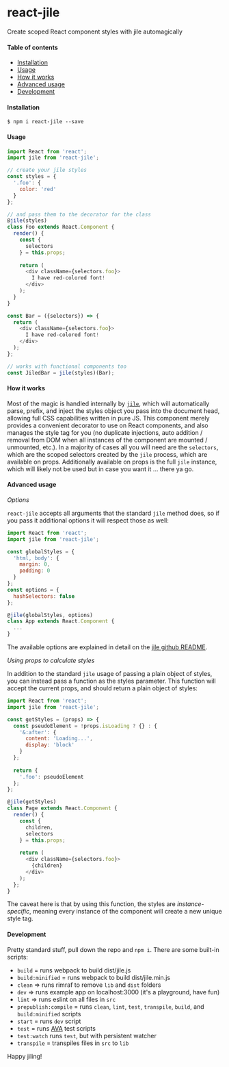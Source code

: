 # react-jile

Create scoped React component styles with jile automagically

#### Table of contents
* [Installation](#installation)
* [Usage](#usage)
* [How it works](#how-it-works)
* [Advanced usage](#advanced-usage)
* [Development](#development)

#### Installation

```
$ npm i react-jile --save
```

#### Usage

```javascript
import React from 'react';
import jile from 'react-jile';

// create your jile styles
const styles = {
  '.foo': {
    color: 'red'
  }
};

// and pass them to the decorator for the class
@jile(styles)
class Foo extends React.Component {
  render() {
    const {
      selectors
    } = this.props;
    
    return (
      <div className={selectors.foo}>
        I have red-colored font!
      </div>
    );
  }
}

const Bar = ({selectors}) => {
  return (
    <div className={selectors.foo}>
      I have red-colored font!
    </div>
  );
};

// works with functional components too
const JiledBar = jile(styles)(Bar);
```

#### How it works

Most of the magic is handled internally by [`jile`](https://github.com/planttheidea/jile), which will automatically parse, prefix, and inject the styles object you pass into the document head, allowing full CSS capabilities written in pure JS. This component merely provides a convenient decorator to use on React components, and also manages the style tag for you (no duplicate injections, auto addition / removal from DOM when all instances of the component are mounted / unmounted, etc.). In a majority of cases all you will need are the `selectors`, which are the scoped selectors created by the `jile` process, which are available on props. Additionally available on props is the full `jile` instance, which will likely not be used but in case you want it ... there ya go.

#### Advanced usage

*Options*

`react-jile` accepts all arguments that the standard `jile` method does, so if you pass it additional options it will respect those as well:

```javascript
import React from 'react';
import jile from 'react-jile';

const globalStyles = {
  'html, body': {
    margin: 0,
    padding: 0
  }
};
const options = {
  hashSelectors: false
};

@jile(globalStyles, options)
class App extends React.Component {
  ...
}
```

The available options are explained in detail on the [jile github README](https://github.com/planttheidea/jile/blob/master/README.md).

*Using props to calculate styles*

In addition to the standard `jile` usage of passing a plain object of styles, you can instead pass a function as the styles parameter. This function will accept the current props, and should return a plain object of styles:

```javascript
import React from 'react';
import jile from 'react-jile';

const getStyles = (props) => {
  const pseudoElement = !props.isLoading ? {} : {
    '&:after': {
      content: 'Loading...',
      display: 'block'
    }
  };
  
  return {
    '.foo': pseudoElement
  };
};

@jile(getStyles)
class Page extends React.Component {
  render() {
    const {
      children,
      selectors
    } = this.props;
  
    return (
      <div className={selectors.foo}>
        {children}
      </div>
    );
  };
}
```

The caveat here is that by using this function, the styles are *instance-specific*, meaning every instance of the component will create a new unique style tag.

#### Development

Pretty standard stuff, pull down the repo and `npm i`. There are some built-in scripts:
* `build` = runs webpack to build dist/jile.js
* `build:minified` = runs webpack to build dist/jile.min.js
* `clean` => runs rimraf to remove `lib` and `dist` folders
* `dev` => runs example app on localhost:3000 (it's a playground, have fun)
* `lint` => runs eslint on all files in `src`
* `prepublish:compile` = runs `clean`, `lint`, `test`, `transpile`, `build`, and `build:minified` scripts
* `start` = runs `dev` script
* `test` = runs [AVA](https://github.com/avajs/ava) test scripts
* `test:watch` runs `test`, but with persistent watcher
* `transpile` = transpiles files in `src` to `lib`

Happy jiling!
